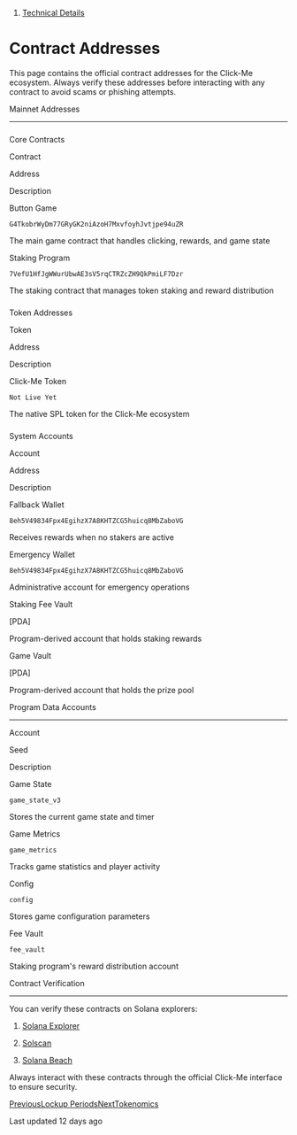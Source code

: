 1.  [Technical Details](/click-me-docs/technical-details)

Contract Addresses
==================

This page contains the official contract addresses for the Click-Me ecosystem. Always verify these addresses before interacting with any contract to avoid scams or phishing attempts.

[](#mainnet-addresses)

Mainnet Addresses


---------------------------------------------

### 

[](#core-contracts)

Core Contracts

Contract

Address

Description

Button Game

`G4TkobrWyDm77GRyGK2niAzoH7MxvfoyhJvtjpe94uZR`

The main game contract that handles clicking, rewards, and game state

Staking Program

`7VefU1HfJgWWurUbwAE3sV5rqCTRZcZH9QkPmiLF7Dzr`

The staking contract that manages token staking and reward distribution

### 

[](#token-addresses)

Token Addresses

Token

Address

Description

Click-Me Token

`Not Live Yet`

The native SPL token for the Click-Me ecosystem

### 

[](#system-accounts)

System Accounts

Account

Address

Description

Fallback Wallet

`8eh5V49834Fpx4EgihzX7A8KHTZCG5huicq8MbZaboVG`

Receives rewards when no stakers are active

Emergency Wallet

`8eh5V49834Fpx4EgihzX7A8KHTZCG5huicq8MbZaboVG`

Administrative account for emergency operations

Staking Fee Vault

\[PDA\]

Program-derived account that holds staking rewards

Game Vault

\[PDA\]

Program-derived account that holds the prize pool

[](#program-data-accounts)

Program Data Accounts


-----------------------------------------------------

Account

Seed

Description

Game State

`game_state_v3`

Stores the current game state and timer

Game Metrics

`game_metrics`

Tracks game statistics and player activity

Config

`config`

Stores game configuration parameters

Fee Vault

`fee_vault`

Staking program's reward distribution account

[](#contract-verification)

Contract Verification


-----------------------------------------------------

You can verify these contracts on Solana explorers:

1.  [Solana Explorer](https://explorer.solana.com/)
    
2.  [Solscan](https://solscan.io/)
    
3.  [Solana Beach](https://solanabeach.io/)
    

Always interact with these contracts through the official Click-Me interface to ensure security.

[PreviousLockup Periods](/click-me-docs/staking-system/lockup-periods)[NextTokenomics](/click-me-docs/technical-details/tokenomics)

Last updated 12 days ago